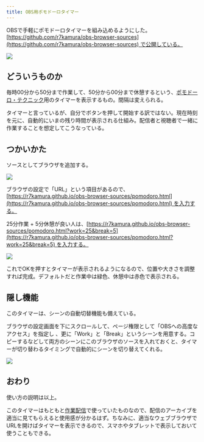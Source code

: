 ```yaml
---
title: OBS用ポモドーロタイマー
---
```

OBSで手軽にポモドーロタイマーを組み込めるようにした。[https://github.com/r7kamura/obs-browser-sources](https://github.com/r7kamura/obs-browser-sources) で公開している。

![](https://lh3.googleusercontent.com/docs/ADP-6oGtlDYNB5p8v9S7UB72s2hKNtwgnuxo2nGBUrvxRSPAWwP-2S4IP58ieRGT00eleYTXQ1264GNjVb9dXcVtCH2ZsaM1zJQOOO6qXYtGQGSKEiNMSg6iYyILgd3ceXHad9i7iOa0dMfZZK6-PAdt5jQesl_BnhxSA7EbZeIDBb-l7TKJZ7MGE07c5YeC3jmqvWpKWP1m_0galAmtMvE7OGTKfOHxY_5CNRoB93YwIkk2PulQ0hFN4hlGlmv0vObKRXY1tOkX_gv0nZxyoSzU3eMnkyOG82f8GSxcnfYUNU9yNGC7aph2qSRjrITYvf2xP5yyGG5n_UHruTWHvdyfG3HPCaPB3xo9fMMRoFau7-bJDRmX7SJpS_eVPy2RrEDUZH48pTrnFyIAdDmFPfzrrKc7iJqhL_75qo6q3pVEmKMMGDvMeuUfuIzNOugcgTqw38eS873LeSAUOwdbPMcdSmJZA6SF9jOy7AAPIpaAcc7Tp-NRtIUuPhJZFnhSuT9QYadLOu_B4xm_IoYZGZpOxy16k77qCjXS5gmpoA2ZhRsRmvfhXzrwgcMrpgDZozrmftWiZYoyBCObIYsUBIXsKvcwbmvvwo-yKN1Pt2MULxV55aFIIBM3MZwOFfkk5UoDYwrEzbz5-7DHpPjQdcNQABnmzMJFmi6kArxr10SLrVaGjJYinfbpz-rzrRUtHORtMxqvcOSBR0Ll_fIUsuoodYjkr449h6K1YMFIBz8r2cfHR7o07U5J-mtXEuZV23Se8HZlEK7Zpd2izpTemK5Q65eaTCt2e78r1t39HEDtObtftorUuxOmqxoayMgtvxSlXPOWP5Kc_NfjUyfRwoa38nQTqmoJ0STyxprkCRtLYC99sToOkKncHBJg9tBkO6kB_ocaXgA-Gu8nKFxOkkA-B8uFqQQhv_3B1QEGAOGcMe0autfUqbVcsvO-Q0V5wTRrh15QQWtllXD8Ha0HZEkbvj8tjuBUvP5wMAOGGcqkjzxtppZkuiIn-ojYsi5QK230IlYKvgaxqP3IHD9O0C7M3FkgJ6GeLgwpXA0sOn3WqI_LrSJ049W07sVkMAcLuuBERsKQvpEurKenIOwS7VMtRHWSmHDhtbPEi3qI7WnswSkWQAhmr_eJ6ODstaCBAtXd12V_V3BC8DWcA3YRN6pYweiUCLxcqtYPnL3KuiJZr09tTK-EBXocYftDoOyxzkWfQH6peKX9h14i8IZBAXWrf5EX-o4xLm0_XCihAF5_cw09YSxc)

どういうものか
-------

毎時00分から50分まで作業して、50分から00分まで休憩するという、[ポモドーロ・テクニック](https://ja.wikipedia.org/wiki/%E3%83%9D%E3%83%A2%E3%83%89%E3%83%BC%E3%83%AD%E3%83%BB%E3%83%86%E3%82%AF%E3%83%8B%E3%83%83%E3%82%AF)用のタイマーを表示するもの。間隔は変えられる。

タイマーと言っているが、自分でボタンを押して開始する訳ではない。現在時刻を元に、自動的にいまの残り時間が表示される仕組み。配信者と視聴者で一緒に作業することを想定してこうなっている。

つかいかた
-----

ソースとしてブラウザを追加する。

![](https://lh3.googleusercontent.com/docs/ADP-6oGjwkvaofxP249usBkxF0LePUnOVm5J2xV3XrndLA7ZAQmjwA16fLHhdje_fPTmeXdjMOjl6cDMYVsNKJ6uqQ6D0ccK6Ffqo6M9HSzsIYZbHkOViauAKd5H2ycaAzi82fsaM3YWe4KXuIaD6E9xu9MOTZX-8rHf01fqyyaEVpJ-tQPa5p7FUuT56UvIU7_29hne7N8tv1lDXs1xtgXyzC9NVguoQcp8YOJt_mXlm2flRkNY3LA2ThNtjduzTUMdr91QPw7DzaPkMj5MO41uK4FpufO9VHuzENxfm4YRyAf3kfJ8UOS_DB7_QlACgfCcikGLpuwQo6tuYCklJ8Mn_FXgCUov-9ejg2IKyKf2SXUDGfyG5SkGJ730Ltcr7M50JQYK43smovEZZlJ2oNNVqoFuztkoAKI6cBiN7KDIp3tFyKHGoI7Osl-Y8mlWe9cOM4-8RGqv-QMVYfmidqpYZcMPtHoADmpK1UxOxwjJWkrOKy0KzeQe72C4MpAiwX8Qxbw6QSCb3N_779IpEQK2lq4jzneUR055Im3l1-CZAQnFqyliOPz13OIZ6lS9jRf1pULDd6dzPAY8H7KaiFlJnxQAlAuVGXUD9gsBOpSKK8LXxmAjcaU9pALKI6Odj6Dr3MckxKAFIMcnk8kwkzzY6Mblfw7EcgSiwwoad6vKj60aUPZdrUo9fkjl_faXvyY4VlXOHzMFBmgOMGqez2OJTkweUwCsE6vs8TtphSRS9v6GoykoUVKvNDdjvynd_4aQFUwcTRsIYl7HzeDJ4HZ6l2yNHUqZo7CxFreagLpyNMJhq9sHtsaxQIbFdC6re-ImRxMuI84vcplatp5yvZrq2RPuirK9PeXB2AwkdJ0ctgrrAGqd44tOumSkdKG17yb0Hg-YpSukAggzaP0AxnrihcvJxCG-mdJ5h3VpWjYIYRaXxpK63gMwqQI56Ej9ysRA5Iu8Gv5_jw6hjfPJYK5zxU-4pU9r1afTh7Fx8l5q8ax42342Js0KWabX9bNwCz0t6cL4abIUJlH9gJ2bjXMOAacHQfkaJ1AcQPgeC1AdM4lr7KC6OiO2100j1E1VUM_rRPAoNtWWSleF6HU0wdpCNidTdiHkFlkQeLbH1xPnBPWzmg4O4egQNQucxMrAl0qvA2SKbOhbXqNzHw6tscpIoUORj-TijrUAIChAuzE56vIyXPibuvVjqWDvUGtn_1n0LWZK1xZY1oZxPv1T-Jt8ZOxoaiJ6OI6wPrEDqV3K7ZxdSLNn)

ブラウザの設定で「URL」という項目があるので、[https://r7kamura.github.io/obs-browser-sources/pomodoro.html](https://r7kamura.github.io/obs-browser-sources/pomodoro.html) を入力する。

25分作業 + 5分休憩が良い人は、[https://r7kamura.github.io/obs-browser-sources/pomodoro.html?work=25&break=5](https://r7kamura.github.io/obs-browser-sources/pomodoro.html?work=25&break=5) を入力する。

![](https://lh3.googleusercontent.com/docs/ADP-6oH2UrmnI4PR4gpYpz4mVTKyKft2rZeEV7syx8yc2JNZl2E-0sl4MFvRHV6ddoXtUGt64reyAmIKME389lZm5du0Q4v7ThzujYMFIOZV-gXBVfpGdGIMAvn_vLzXB1RDBVz3saV6cYLAgyie-Ful4rl_qDOXlyEScWHE9UAy1biU4m4S2Izw1SiKI3IejoA5fmOLGtHE7q3B5kP2X3ohuDnquOAdiS147jMndKYQG5RcRhNTKRtcCrh97bPbFeeyHY08YdwPTkuxeFbVGx8abfTR8lthcy9Ioto5k7v0nOBAW_PG6WTo7Sb7HsZ8j6mhAWkscPk2rWGmLzTdTF7czu_y7LFt1y11pe5sum5Y6lH25Gwi86WV6YU5BnDv70SHevKjL5EUs7ELJliYh_Ji__ITi3pkxZC_rX9AJ5vcsCzjRV6XIipbyuF65qbNtD5n57KMeo8Fjtkk2AQkrN-WGoIlRxNnaNNvl2QQBmCC2mPJGAjELCmNoLmnDGVCKAdD6CGeDxdmgsHSfDjNXj-PSgPHg3HcbNowAajQRCS2k-W7Dy0yKsD8Tw2NciInEPCw4jX2frjV1sXJwBNYla_SznCfYppZt3MB5TJCG-OKCangYmGzmEWALkglVOGIB0AvqHqxMdjNfmwgidoNkCjlLqK-RreeodpkvSGXUBNrLPoZf_Uxpvig_Huf9KvM1k7zlKa8Y-hy_p7PZUdy_bVW2Xi2d8imp12L_X9jmYd6d9aXMF_lY_2eWCTi4u_nVE10u11ITMDnq6YElhYW9FkDOgIE247uLSLLy_A3siVMTXaK5kBqgFs9cny4OwlATJxg6_1AuVDMqvRLOFpZf2z05YI2G1rLBGXUcJx0sXck9FFXdogqQpoOzd1t_Xfli7PxIYP7q9yUJAbD00hs58z2oA4Odb7r1j3XZVnT8kuSai7IJPkNPLRFKgt2y5-m0ToKU5m1vZCOOVhuOa8bRH7EIW_P9oU6GfUyHYu3tB2dl0b2AGoxduBV9bZaURfjjKi2zYr17on7PtpYrCHNQR-C8xSHLhOEhbBokVKpE3-UK6BeIxm_zgE7gtiAWdrTQ3MxVrZ92mulJ2FNx9uri44HN9gij4zW1bplLGwWEe7T7YqvgSW90u9x3rlHWBAzJ107IoXSAvITltqCz5kborauG3pFAzSgclgItxRjXWctAKIgQ72N_PCGYO6aS6XehhYYE1iI8KckXmf6L8yrDkq0yoys7lZMxiroQftUGP9WrCzG9f4a)

これでOKを押すとタイマーが表示されるようになるので、位置や大きさを調整すれば完成。デフォルトだと作業中は緑色、休憩中は赤色で表示される。

隠し機能
----

このタイマーは、シーンの自動切替機能も備えている。

ブラウザの設定画面を下にスクロールして、ページ権限として「OBSへの高度なアクセス」を指定し 、更に「Work」と「Break」というシーンを用意する。コピーするなどして両方のシーンにこのブラウザのソースを入れておくと、タイマーが切り替わるタイミングで自動的にシーンを切り替えてくれる。

![](https://lh3.googleusercontent.com/docs/ADP-6oGw88dwk-Aewck43HvyxwdewJT5ugYF4BDaRJxJupqUCjBk9vHW4g6StAW5vusPcKniLz8WpEDHGCi3QBFdOtxSz6hCwxLe4tf99uGPalyNrezrT6vfgCidg7DrkBSslFgU8i6CHR5aX3HSyJGOcyTLE7CAM5KTf_u4buIposQev1kFimta67lAuARRolD-6WJjOPAWYOOj2HBYxYY-i094eW9rvwZcoEwnDxFlW4vsiSOCs4JO5jewGcVPoeXY4DCY3em27cQycmp-yfk8D40s7pxcMocz5e2Y7h4uW3cdMP5IeMEm92cm8zXf4Qtawvm2cdCjec9vCXEpdgD_K2haF1t4HPnsb3J0NTD3js_Ii54aUNMHqV7JV-R1Do2DPLrp6WQhC08TzQ0cmUDuTg4vKVYALS-_lay_-M4hd0M1TM45WtfR1v6thIIFRmSWbsks6zLzryW8017LGZaMOhtK8Q5A8JXVNgqdswxNV6RQQcPYbE-kHkyF1kDt8eSICAE2TBsPuwNq6KW3AZj2FToNgl1Df-JoV6otWK4i05-J4GP-sh1veZ4pS_fAYv29S9G7oB4OQtWcF-SHsS1tnXB34lOjy2FnzlxrsR-PN-o8WAI7dp6eI9_Ts1X848j7AY-8CUgYH92ec36KIaZubSsu1h1YMiMqePwbx4NMOL0857fQtBazFS5Kr1AvN0XhGOm50pB9Iv_xuG3gqh-DErAbjxbv3y3ZJI5GvTZ77yyiG72wHn7Oa4hZwwPlY0XkAcrYe4yn3yiJ162R1XLRcKud3ziNZCLJbWC6ZG8Yr_bSDGvJcglPb8g57a_9fS18LSeT00fgw8x3eTo6f2gwaJQcocNysyEQCDhOGprlbn2imPgr3hvUVbNOf-Bws7npUdauwVtDWaETJclf7qyktFItPisq767XboIngxPiHYlSlOKCH7us_QIiDsfbyLcllHpIRRNfE4wgQtiRZqxkA1_Xq5rAIaKBNsp5x45etCkrsMWOjtSxnlt4GqiwYNJAyCE7a0SjSzLcFCQcKg-H_811U0XyphW30df81aPHJkG7_PYmxmKygXPhP8zTRWDJBwGXUOdSECOwH-hBA9SUHFzATez6_B0osE3cH8f1AYfFtt81zylIqHbqgYqOAq5bAISdJVa_wy6WZPwBO2dqMh4fsn4gUrPmyEvILToxwhhLqmCobjCILA0rBBPu0AWKkecfIYlzM5pzQjZAbIzvF2piwpDCvZzHthe3Cq0-WTUQMuPa)

おわり
---

使い方の説明は以上。

このタイマーはもともと[作業配信](https://www.youtube.com/channel/UC5s-KpSDGzxWPWNv94PnJHw)で使っていたものなので、配信のアーカイブを適当に見てもらえると使用感が分かるはず。ちなみに、適当なウェブブラウザでURLを開けばタイマーを表示できるので、スマホやタブレットで表示しておいて使うこともできる。
